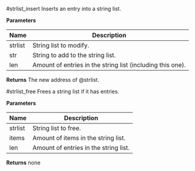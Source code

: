 #strlist_insert
Inserts an entry into a string list.

**Parameters**

**Name** | **Description**
-------- | ---------------
strlist | String list to modify.
str | String to add to the string list.
len | Amount of entries in the string list (including this one).

**Returns**
The new address of @strlist.

#strlist_free
Frees a string list if it has entries.

**Parameters**

**Name** | **Description**
-------- | ---------------
strlist | String list to free.
items | Amount of items in the string list.
len | Amount of entries in the string list.

**Returns**
none
